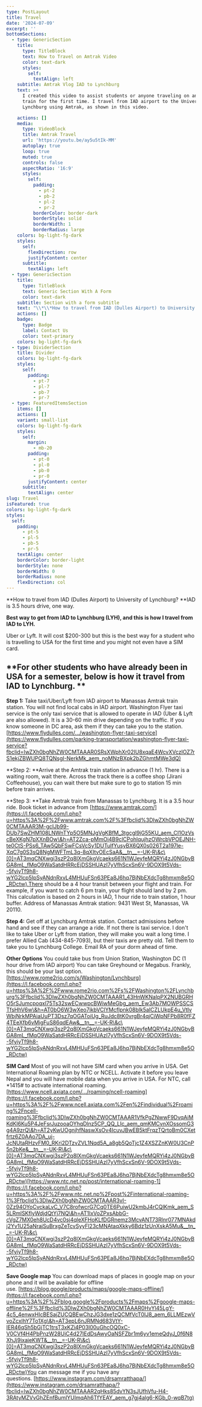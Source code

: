 ```yaml
---
type: PostLayout
title: Travel
date: '2024-07-09'
excerpt: ''
bottomSections:
  - type: GenericSection
    title:
      type: TitleBlock
      text: How to Travel on Amtrak Video
      color: text-dark
      styles:
        self:
          textAlign: left
    subtitle: Amtrak Vlog IAD to Lynchburg
    text: >+
      I created this video to assist students or anyone traveling on an Amtrak
      train for the first time. I travel from IAD airport to the University of
      Lynchburg using Amtrak, as shown in this video.

    actions: []
    media:
      type: VideoBlock
      title: Amtrak Travel
      url: 'https://youtu.be/ay5u5tIk-MM'
      autoplay: true
      loop: true
      muted: true
      controls: false
      aspectRatio: '16:9'
      styles:
        self:
          padding:
            - pt-2
            - pb-2
            - pl-2
            - pr-2
          borderColor: border-dark
          borderStyle: solid
          borderWidth: 1
          borderRadius: large
    colors: bg-light-fg-dark
    styles:
      self:
        flexDirection: row
        justifyContent: center
      subtitle:
        textAlign: left
  - type: GenericSection
    title:
      type: TitleBlock
      text: Generic Section With A Form
      color: text-dark
    subtitle: Section with a form subtitle
    text: "\\*\\*How to travel from IAD (Dulles Airport) to University of Lynchburg?\n\\*\\*IAD is 3.5 hours drive, one way.\n\n**Best way to get from IAD to Lynchburg (LYH), and this is how I travel from IAD to LYH.**\n\nUber or Lyft. It will cost $200-300 but this is the best way for a student who is travelling to USA for the first time and you might not even have a SIM card.\n\n\\*\\*For other students who have already been in USA for a semester, below is how it travel from IAD to Lynchburg.\n\\*\\*\n----\n\n**Step 1:**\_Take taxi/Uber/Lyft from IAD airport to Manassas Amtrak train station. You will not find local cabs in IAD airport. Washington Flyer taxi service is the only taxi service that is allowed to operate in IAD (Uber & Lyft are also allowed). It is a 30-60 min drive depending on the traffic. If you know someone in DC area, ask them if they can take you to the station.\n[https://www.flydulles.com/.../washington-flyer-taxi-service](https://www.flydulles.com/parking-transportation/washington-flyer-taxi-service?fbclid=IwZXh0bgNhZW0CMTAAAR0SRsXWphXr02IU8xqaE4WcvXVczlOZ7rS1ekjZBWUPQ8TQNsgI-NerkMk_aem_noMNzBXpk2bZGhmtMWe3dQ)\n\n\\*\\*Step 2:\_\\*\\*Arrive at the Amtrak train station in advance (1 hr). There is a waiting room, wait there. Across the track there is a coffee shop (Jirani Coffeehouse), you can wait there but make sure to go to station 15 min before train arrives.\n\n\\*\\*Step 3:\_\\*\\*Take Amtrak train from Manassas to Lynchburg. It is a 3.5 hour ride. Book ticket in advance from\_[https://www.amtrak.com/](https://l.facebook.com/l.php?u=https%3A%2F%2Fwww.amtrak.com%2F%3Ffbclid%3DIwZXh0bgNhZW0CMTAAAR3M-gcIJb99-DUb7SwZHM108LNWnTYp5O5MNJgVgKBfM_3tgcgl9jG55KU_aem_CI1OzVscBeXKgN7pXXnBOw\\&h=AT2Zca-pMmOi4B9clCPohlqujhzOWrcbVPOEJNH-te0CtS-PSs6_TAw5QbFSwFCsVcSy1DUTuIfYusyBX6QX0s026T2a197le-XqC7g0S3sQ8NgMWFTmL3q-8qXItvOEcSaA&__tn__=-UK-R\\&c\\[0]=AT3mqCNXwgi3szP2q8IXmGkgVcaeks661N1WJeyfeMQRYi4zJ0NGbyBGA8mL_fMqO9WaSatdHRRcEjDSSHUAzI7yVfhScxSn6V-9DOX9t5Vds--5fyiyTf9h8-wYG2lcp5IpSyANdnRxvL4MHUuFSn63PEa8J6hq7BjNbEXdcTg8hmxm8e5O_RDctw).There should be a 4 hour transit between your flight and train. For example, if you want to catch 6 pm train, your flight should land by 2 pm. This calculation is based on 2 hours in IAD, 1 hour ride to train station, 1 hour buffer.\nAddress of Manassas Amtrak station: 9431 West St, Manassas, VA 20110.\n\n**Step 4:**\_Get off at Lynchburg Amtrak station. Contact admissions before hand and see if they can arrange a ride. If not there is taxi service. I don't like to take Uber or Lyft from station, they will make you wait a long time. I prefer Allied Cab (434-845-7093), but their taxis are pretty old. Tell them to take you to Lynchburg College. Email RA of your dorm ahead of time.\n\n**Other Options** You could take bus from Union Station, Washington DC (1 hour drive from IAD airport) You can take Greyhound or Megabus. Frankly, this should be your last option.[https://www.rome2rio.com/s/Washington/Lynchburg](https://l.facebook.com/l.php?u=https%3A%2F%2Fwww.rome2rio.com%2Fs%2FWashington%2FLynchburg%3Ffbclid%3DIwZXh0bgNhZW0CMTAAAR1_43HnWKNaIpPX2NUBGRHO5rSJumcpoqxl75Ts32swECwwpcBWiwMeGbg_aem_Ew3Ab7MOWPSSCSTfsHhV6w\\&h=AT0bO6W3wXeo7ikbVClYMcflpnk08bIk5aICZLUkpE4u_VtIvWbjNrkMPAiaUuPT3Dsz7qOGAToiUg_RuJdc8tK0vrgBr4qjCiWpNFPb8R0fFZ4TEeXfb6vMigFuS86qdEAw&__tn__=-UK-R\\&c\\[0]=AT3mqCNXwgi3szP2q8IXmGkgVcaeks661N1WJeyfeMQRYi4zJ0NGbyBGA8mL_fMqO9WaSatdHRRcEjDSSHUAzI7yVfhScxSn6V-9DOX9t5Vds--5fyiyTf9h8-wYG2lcp5IpSyANdnRxvL4MHUuFSn63PEa8J6hq7BjNbEXdcTg8hmxm8e5O_RDctw)\n\n**SIM Card** Most of you will not have SIM card when you arrive in USA. Get International Roaming plan by NTC or NCELL. Activate it before you leave Nepal and you will have mobile data when you arrive in USA. For NTC, call \\*1415# to activate international roaming.[https://www.ncell.axiata.com/.../roaming/ncell-roaming](https://l.facebook.com/l.php?u=https%3A%2F%2Fwww.ncell.axiata.com%2Fen%2Findividual%2Froaming%2Fncell-roaming%3Ffbclid%3DIwZXh0bgNhZW0CMTAAAR1VfkPgZNwwF9DvqAiMKdKI6Ku5P4JeFsrJuzooaOYhqDlnz5CP_QQ_LIc_aem_qmKMCvnXOssomG3g4A9zrQ\\&h=AT2yKwUOgnjhfNaswXsOv4IcuvJBwEB5ktFrqzTQrtoBm0CXetfrtz6Z0AAo7DA_uj-JcNUtaRHzvFM0_RKri2DTzvZVL1Nqd5A_a8gb5QoTjc1Z4XSZZnKW0U3CnP5n2bKe&__tn__=-UK-R\\&c\\[0]=AT3mqCNXwgi3szP2q8IXmGkgVcaeks661N1WJeyfeMQRYi4zJ0NGbyBGA8mL_fMqO9WaSatdHRRcEjDSSHUAzI7yVfhScxSn6V-9DOX9t5Vds--5fyiyTf9h8-wYG2lcp5IpSyANdnRxvL4MHUuFSn63PEa8J6hq7BjNbEXdcTg8hmxm8e5O_RDctw)[https://www.ntc.net.np/post/international-roaming-1](https://l.facebook.com/l.php?u=https%3A%2F%2Fwww.ntc.net.np%2Fpost%2Finternational-roaming-1%3Ffbclid%3DIwZXh0bgNhZW0CMTAAAR3vI-0Zz94OYoCvckaLvC_V7C8rofwcrG7Cq0TE6PuiwU2kmbJ4rCQlKmk_aem_S5LRmlSKflyWdjdQtYj7NQ\\&h=AT1IxVoZPxsAbbG-cVgZ7MX0eh8UcD4vc0sj4qleXFHoKLfDGRnemz3McvANT73Rlnr077MNAkdj2Yv1U25aNrajSuBrxgZeTcvSyyFl23cMNAtaqXkky6Bdz1zUnXskA5Mu&__tn__=-UK-R\\&c\\[0]=AT3mqCNXwgi3szP2q8IXmGkgVcaeks661N1WJeyfeMQRYi4zJ0NGbyBGA8mL_fMqO9WaSatdHRRcEjDSSHUAzI7yVfhScxSn6V-9DOX9t5Vds--5fyiyTf9h8-wYG2lcp5IpSyANdnRxvL4MHUuFSn63PEa8J6hq7BjNbEXdcTg8hmxm8e5O_RDctw)\n\n**Save Google map** You can download maps of places in google map on your phone and it will be available for offline use.\_[https://blog.google/products/maps/google-maps-offline/](https://l.facebook.com/l.php?u=https%3A%2F%2Fblog.google%2Fproducts%2Fmaps%2Fgoogle-maps-offline%2F%3Ffbclid%3DIwZXh0bgNhZW0CMTAAAR0HvYl45LgY-4c5_4enwxHIcBESajZUCQBEwChzJG3dxe1zQCMfVcT0IJ8_aem_6LLMEzwVvoZcxIhY7To1Xg\\&h=AT3epL6nJRMNd683VtY-IER46qSh5bGjTC1trsT3xKZi4P03l00uGhcOQ0xC-V0CVf4H4PbPnzW28UiC4d27IEdDsAwyOaNSFZbr1m6yv1emeQdyJ_0f6N8XhJj9ixajeKWT&__tn__=-UK-R\\&c\\[0]=AT3mqCNXwgi3szP2q8IXmGkgVcaeks661N1WJeyfeMQRYi4zJ0NGbyBGA8mL_fMqO9WaSatdHRRcEjDSSHUAzI7yVfhScxSn6V-9DOX9t5Vds--5fyiyTf9h8-wYG2lcp5IpSyANdnRxvL4MHUuFSn63PEa8J6hq7BjNbEXdcTg8hmxm8e5O_RDctw)You can message me if you have any questions.\_[https://www.instagram.com/drsamratthapa/](https://www.instagram.com/drsamratthapa/?fbclid=IwZXh0bgNhZW0CMTAAAR2qHks85dvYN3sJUfhVfu-H4-3RAtyMZVvGhZEnfBumlYUImqAh6TfYEAY_aem_g7gj4alg6-KGb_0-wqB7tg)\n"
    actions: []
    badge:
      type: Badge
      label: Contact Us
      color: text-primary
    colors: bg-light-fg-dark
  - type: DividerSection
    title: Divider
    colors: bg-light-fg-dark
    styles:
      self:
        padding:
          - pt-7
          - pl-7
          - pb-7
          - pr-7
  - type: FeaturedItemsSection
    items: []
    actions: []
    variant: small-list
    colors: bg-light-fg-dark
    styles:
      self:
        margin:
          - mb-20
        padding:
          - pt-0
          - pl-0
          - pb-0
          - pr-0
        justifyContent: center
      subtitle:
        textAlign: center
slug: Travel
isFeatured: true
colors: bg-light-fg-dark
styles:
  self:
    padding:
      - pt-5
      - pl-5
      - pb-5
      - pr-5
    textAlign: center
    borderColor: border-light
    borderStyle: none
    borderWidth: 0
    borderRadius: none
    flexDirection: col
---
```

**How to travel from IAD (Dulles Airport) to University of Lynchburg?
**IAD is 3.5 hours drive, one way.


**Best way to get from IAD to Lynchburg (LYH), and this is how I travel from IAD to LYH.**

Uber or Lyft. It will cost $200-300 but this is the best way for a student who is travelling to USA for the first time and you might not even have a SIM card. 





**For other students who have already been in USA for a semester, below is how it travel from IAD to Lynchburg. 
**
--

**Step 1:** Take taxi/Uber/Lyft from IAD airport to Manassas Amtrak train station. You will not find local cabs in IAD airport. Washington Flyer taxi service is the only taxi service that is allowed to operate in IAD (Uber & Lyft are also allowed). It is a 30-60 min drive depending on the traffic. If you know someone in DC area, ask them if they can take you to the station.
[https://www.flydulles.com/.../washington-flyer-taxi-service](https://www.flydulles.com/parking-transportation/washington-flyer-taxi-service?fbclid=IwZXh0bgNhZW0CMTAAAR0SRsXWphXr02IU8xqaE4WcvXVczlOZ7rS1ekjZBWUPQ8TQNsgI-NerkMk_aem_noMNzBXpk2bZGhmtMWe3dQ)


**Step 2: **Arrive at the Amtrak train station in advance (1 hr). There is a waiting room, wait there. Across the track there is a coffee shop (Jirani Coffeehouse), you can wait there but make sure to go to station 15 min before train arrives.


**Step 3: **Take Amtrak train from Manassas to Lynchburg. It is a 3.5 hour ride. Book ticket in advance from [https://www.amtrak.com/](https://l.facebook.com/l.php?u=https%3A%2F%2Fwww.amtrak.com%2F%3Ffbclid%3DIwZXh0bgNhZW0CMTAAAR3M-gcIJb99-DUb7SwZHM108LNWnTYp5O5MNJgVgKBfM_3tgcgl9jG55KU_aem_CI1OzVscBeXKgN7pXXnBOw\&h=AT2Zca-pMmOi4B9clCPohlqujhzOWrcbVPOEJNH-te0CtS-PSs6_TAw5QbFSwFCsVcSy1DUTuIfYusyBX6QX0s026T2a197le-XqC7g0S3sQ8NgMWFTmL3q-8qXItvOEcSaA&__tn__=-UK-R\&c\[0]=AT3mqCNXwgi3szP2q8IXmGkgVcaeks661N1WJeyfeMQRYi4zJ0NGbyBGA8mL_fMqO9WaSatdHRRcEjDSSHUAzI7yVfhScxSn6V-9DOX9t5Vds--5fyiyTf9h8-wYG2lcp5IpSyANdnRxvL4MHUuFSn63PEa8J6hq7BjNbEXdcTg8hmxm8e5O_RDctw).There should be a 4 hour transit between your flight and train. For example, if you want to catch 6 pm train, your flight should land by 2 pm. This calculation is based on 2 hours in IAD, 1 hour ride to train station, 1 hour buffer.
Address of Manassas Amtrak station: 9431 West St, Manassas, VA 20110.


**Step 4:** Get off at Lynchburg Amtrak station. Contact admissions before hand and see if they can arrange a ride. If not there is taxi service. I don't like to take Uber or Lyft from station, they will make you wait a long time. I prefer Allied Cab (434-845-7093), but their taxis are pretty old. Tell them to take you to Lynchburg College. Email RA of your dorm ahead of time.


**Other Options** You could take bus from Union Station, Washington DC (1 hour drive from IAD airport) You can take Greyhound or Megabus. Frankly, this should be your last option.[https://www.rome2rio.com/s/Washington/Lynchburg](https://l.facebook.com/l.php?u=https%3A%2F%2Fwww.rome2rio.com%2Fs%2FWashington%2FLynchburg%3Ffbclid%3DIwZXh0bgNhZW0CMTAAAR1_43HnWKNaIpPX2NUBGRHO5rSJumcpoqxl75Ts32swECwwpcBWiwMeGbg_aem_Ew3Ab7MOWPSSCSTfsHhV6w\&h=AT0bO6W3wXeo7ikbVClYMcflpnk08bIk5aICZLUkpE4u_VtIvWbjNrkMPAiaUuPT3Dsz7qOGAToiUg_RuJdc8tK0vrgBr4qjCiWpNFPb8R0fFZ4TEeXfb6vMigFuS86qdEAw&__tn__=-UK-R\&c\[0]=AT3mqCNXwgi3szP2q8IXmGkgVcaeks661N1WJeyfeMQRYi4zJ0NGbyBGA8mL_fMqO9WaSatdHRRcEjDSSHUAzI7yVfhScxSn6V-9DOX9t5Vds--5fyiyTf9h8-wYG2lcp5IpSyANdnRxvL4MHUuFSn63PEa8J6hq7BjNbEXdcTg8hmxm8e5O_RDctw)

**SIM Card** Most of you will not have SIM card when you arrive in USA. Get International Roaming plan by NTC or NCELL. Activate it before you leave Nepal and you will have mobile data when you arrive in USA. For NTC, call \*1415# to activate international roaming.[https://www.ncell.axiata.com/.../roaming/ncell-roaming](https://l.facebook.com/l.php?u=https%3A%2F%2Fwww.ncell.axiata.com%2Fen%2Findividual%2Froaming%2Fncell-roaming%3Ffbclid%3DIwZXh0bgNhZW0CMTAAAR1VfkPgZNwwF9DvqAiMKdKI6Ku5P4JeFsrJuzooaOYhqDlnz5CP_QQ_LIc_aem_qmKMCvnXOssomG3g4A9zrQ\&h=AT2yKwUOgnjhfNaswXsOv4IcuvJBwEB5ktFrqzTQrtoBm0CXetfrtz6Z0AAo7DA_uj-JcNUtaRHzvFM0_RKri2DTzvZVL1Nqd5A_a8gb5QoTjc1Z4XSZZnKW0U3CnP5n2bKe&__tn__=-UK-R\&c\[0]=AT3mqCNXwgi3szP2q8IXmGkgVcaeks661N1WJeyfeMQRYi4zJ0NGbyBGA8mL_fMqO9WaSatdHRRcEjDSSHUAzI7yVfhScxSn6V-9DOX9t5Vds--5fyiyTf9h8-wYG2lcp5IpSyANdnRxvL4MHUuFSn63PEa8J6hq7BjNbEXdcTg8hmxm8e5O_RDctw)[https://www.ntc.net.np/post/international-roaming-1](https://l.facebook.com/l.php?u=https%3A%2F%2Fwww.ntc.net.np%2Fpost%2Finternational-roaming-1%3Ffbclid%3DIwZXh0bgNhZW0CMTAAAR3vI-0Zz94OYoCvckaLvC_V7C8rofwcrG7Cq0TE6PuiwU2kmbJ4rCQlKmk_aem_S5LRmlSKflyWdjdQtYj7NQ\&h=AT1IxVoZPxsAbbG-cVgZ7MX0eh8UcD4vc0sj4qleXFHoKLfDGRnemz3McvANT73Rlnr077MNAkdj2Yv1U25aNrajSuBrxgZeTcvSyyFl23cMNAtaqXkky6Bdz1zUnXskA5Mu&__tn__=-UK-R\&c\[0]=AT3mqCNXwgi3szP2q8IXmGkgVcaeks661N1WJeyfeMQRYi4zJ0NGbyBGA8mL_fMqO9WaSatdHRRcEjDSSHUAzI7yVfhScxSn6V-9DOX9t5Vds--5fyiyTf9h8-wYG2lcp5IpSyANdnRxvL4MHUuFSn63PEa8J6hq7BjNbEXdcTg8hmxm8e5O_RDctw)

**Save Google map** You can download maps of places in google map on your phone and it will be available for offline use. [https://blog.google/products/maps/google-maps-offline/](https://l.facebook.com/l.php?u=https%3A%2F%2Fblog.google%2Fproducts%2Fmaps%2Fgoogle-maps-offline%2F%3Ffbclid%3DIwZXh0bgNhZW0CMTAAAR0HvYl45LgY-4c5_4enwxHIcBESajZUCQBEwChzJG3dxe1zQCMfVcT0IJ8_aem_6LLMEzwVvoZcxIhY7To1Xg\&h=AT3epL6nJRMNd683VtY-IER46qSh5bGjTC1trsT3xKZi4P03l00uGhcOQ0xC-V0CVf4H4PbPnzW28UiC4d27IEdDsAwyOaNSFZbr1m6yv1emeQdyJ_0f6N8XhJj9ixajeKWT&__tn__=-UK-R\&c\[0]=AT3mqCNXwgi3szP2q8IXmGkgVcaeks661N1WJeyfeMQRYi4zJ0NGbyBGA8mL_fMqO9WaSatdHRRcEjDSSHUAzI7yVfhScxSn6V-9DOX9t5Vds--5fyiyTf9h8-wYG2lcp5IpSyANdnRxvL4MHUuFSn63PEa8J6hq7BjNbEXdcTg8hmxm8e5O_RDctw)You can message me if you have any questions. [https://www.instagram.com/drsamratthapa/](https://www.instagram.com/drsamratthapa/?fbclid=IwZXh0bgNhZW0CMTAAAR2qHks85dvYN3sJUfhVfu-H4-3RAtyMZVvGhZEnfBumlYUImqAh6TfYEAY_aem_g7gj4alg6-KGb_0-wqB7tg)



